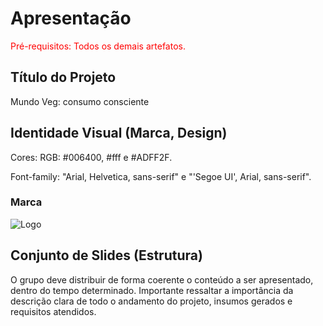 # Apresentação

<span style="color:red">Pré-requisitos: Todos os demais artefatos.</span>

## Título do Projeto

Mundo Veg: consumo consciente

## Identidade Visual (Marca, Design)

<p>Cores: RGB: #006400, #fff e #ADFF2F.</p>
<p>Font-family: "Arial, Helvetica, sans-serif" e "'Segoe UI', Arial, sans-serif".</p>

<h3>Marca</h3>

![Logo](https://user-images.githubusercontent.com/100447878/205716015-2fbb549e-205d-4134-aa55-2b7c78eefcd2.png)

## Conjunto de Slides (Estrutura)

O grupo deve distribuir de forma coerente o conteúdo a ser apresentado, dentro do tempo determinado. Importante ressaltar a importância da descrição clara de todo o andamento do projeto, insumos gerados e requisitos atendidos.
